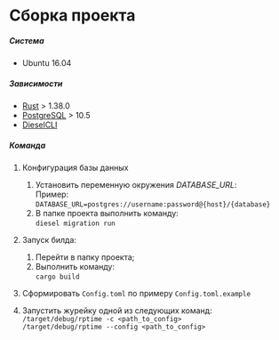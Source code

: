 # Сборка проекта

##### Система

* Ubuntu 16.04

##### Зависимости

+ [Rust][1] > 1.38.0
+ [PostgreSQL][2] > 10.5
+ [DieselCLI][3]

##### Команда

1. Конфигурация базы данных
    1. Установить переменную окружения _DATABASE_URL_:  
        Пример: `DATABASE_URL=postgres://username:password@{host}/{database}`
    2. В папке проекта выполнить команду:  
    `diesel migration run`
        
2. Запуск билда:
    1. Перейти в папку проекта;
    2. Выполнить команду:  
        `cargo build`

3. Сформировать `Config.toml` по примеру `Config.toml.example`
4. Запустить журейку одной из следующих команд:  
    `/target/debug/rptime -c <path_to_config>`  
    `/target/debug/rptime --config <path_to_config>`

[1]: https://www.rust-lang.org/tools/install "Rust"
[2]: https://www.postgresql.org/download/ "PostreSQL"
[3]: https://github.com/diesel-rs/diesel/tree/v1.3.0/diesel_cli "DieselCLI"